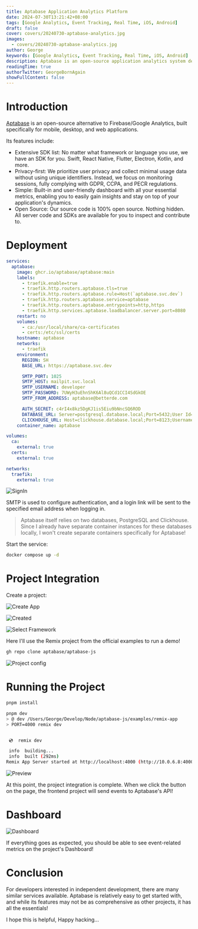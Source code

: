 ```yaml
---
title: Aptabase Application Analytics Platform
date: 2024-07-30T13:21:42+08:00
tags: [Google Analytics, Event Tracking, Real Time, iOS, Android]
draft: false
cover: covers/20240730-aptabase-analytics.jpg
images:
  - covers/20240730-aptabase-analytics.jpg
author: George
keywords: [Google Analytics, Event Tracking, Real Time, iOS, Android]
description: Aptabase is an open-source application analytics system developed with C#, serving as an open-source alternative to Google Analytics...
readingTime: true
authorTwitter: GeorgeBornAgain
showFullContent: false
---
```


# Introduction

[Aptabase](https://aptabase.com/) is an open-source alternative to Firebase/Google Analytics, built specifically for mobile, desktop, and web applications.

Its features include:

* Extensive SDK list: No matter what framework or language you use, we have an SDK for you. Swift, React Native, Flutter, Electron, Kotlin, and more.
* Privacy-first: We prioritize user privacy and collect minimal usage data without using unique identifiers. Instead, we focus on monitoring sessions, fully complying with GDPR, CCPA, and PECR regulations.
* Simple: Built-in and user-friendly dashboard with all your essential metrics, enabling you to easily gain insights and stay on top of your application's dynamics.
* Open Source: Our source code is 100% open source. Nothing hidden. All server code and SDKs are available for you to inspect and contribute to.

# Deployment

```yaml
services:
  aptabase:
    image: ghcr.io/aptabase/aptabase:main
    labels:
      - traefik.enable=true
      - traefik.http.routers.aptabase.tls=true
      - traefik.http.routers.aptabase.rule=Host(`aptabase.svc.dev`)
      - traefik.http.routers.aptabase.service=aptabase
      - traefik.http.routers.aptabase.entrypoints=http,https
      - traefik.http.services.aptabase.loadbalancer.server.port=8080
    restart: no
    volumes:
      - ca:/usr/local/share/ca-certificates
      - certs:/etc/ssl/certs
    hostname: aptabase
    networks:
      - traefik
    environment:
      REGION: SH
      BASE_URL: https://aptabase.svc.dev

      SMTP_PORT: 1025
      SMTP_HOST: mailpit.svc.local
      SMTP_USERNAME: developer
      SMTP_PASSWORD: 7UWyH3uEhnShK6Al8uQCd1CCI4SdGkOE
      SMTP_FROM_ADDRESS: aptabase@betterde.com

      AUTH_SECRET: c4rI4x8kz5DgKJ1is5Eiu9bNncSQ6ROD
      DATABASE_URL: Server=postgresql.database.local;Port=5432;User Id=aptabase;Password=mC4MZj0EEX2Ulpyjh3K8MzZzPK72O7Ha;Database=aptabase
      CLICKHOUSE_URL: Host=clickhouse.database.local;Port=8123;Username=clickhouse;Password=jfbuewdAe2ElVkQYqZQZw58fsN5FdLcM
    container_name: aptabase

volumes:
  ca: 
    external: true
  certs:
    external: true

networks:
  traefik:
    external: true
```

![SignIn](/article/20240730-aptabase-signin.png)

SMTP is used to configure authentication, and a login link will be sent to the specified email address when logging in.

> Aptabase itself relies on two databases, PostgreSQL and Clickhouse. Since I already have separate container instances for these databases locally, I won't create separate containers specifically for Aptabase!

Start the service:

```bash
docker compose up -d
```

# Project Integration

Create a project:

![Create App](/article/20240730-aptabase-create-app.png)

![Created](/article/20240730-aptabase-install-sdk.png)

![Select Framework](/article/20240730-aptabase-select-framework.png)

Here I'll use the Remix project from the official examples to run a demo!

```bash
gh repo clone aptabase/aptabase-js
```

![Project config](/article/20240730-remix-example.png)

# Running the Project

```bash
pnpm install

pnpm dev
> @ dev /Users/George/Develop/Node/aptabase-js/examples/remix-app
> PORT=4000 remix dev


 💿  remix dev

 info  building...
 info  built (292ms)
Remix App Server started at http://localhost:4000 (http://10.0.6.8:4000)
```
![Preview](/article/20240730-remix-preview.png)

At this point, the project integration is complete. When we click the button on the page, the frontend project will send events to Aptabase's API!

# Dashboard

![Dashboard](/article/20240730-aptabase-dashboard.png)

If everything goes as expected, you should be able to see event-related metrics on the project's Dashboard!

# Conclusion

For developers interested in independent development, there are many similar services available. Aptabase is relatively easy to get started with, and while its features may not be as comprehensive as other projects, it has all the essentials!

I hope this is helpful, Happy hacking...